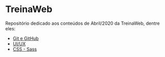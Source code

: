# TreinaWeb
Repositório dedicado aos conteúdos de Abril/2020 da TreinaWeb, dentre eles:
 * [Git e GitHub](./Comandos%20git.sh)
 * [UI/UX](./UX⁄UI.md)
 * [CSS - Sass](./Sass)
